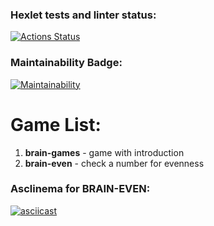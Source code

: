 ### Hexlet tests and linter status:
[![Actions Status](https://github.com/MrsDante/frontend-project-lvl1/workflows/hexlet-check/badge.svg)](https://github.com/MrsDante/frontend-project-lvl1/actions)


### Maintainability Badge:
[![Maintainability](https://api.codeclimate.com/v1/badges/c9d4aa3afa06feae6ff3/maintainability)](https://codeclimate.com/github/MrsDante/frontend-project-lvl1/maintainability)


# Game List:

1. **brain-games** - game with introduction
2. **brain-even** - check a number for evenness 


### Asclinema for BRAIN-EVEN:

[![asciicast](https://asciinema.org/a/500143.svg)](https://asciinema.org/a/500143)